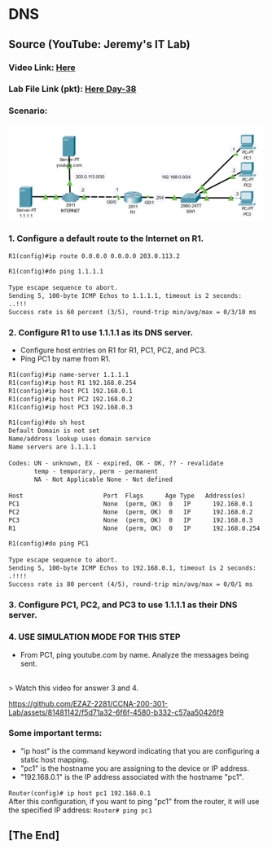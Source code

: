 # DNS
## Source (YouTube: Jeremy's IT Lab)
### Video Link: [Here](https://youtu.be/7D_FapNrRUM?si=UkUbcCJMZqxTb85s)
### Lab File Link (pkt): [Here Day-38](https://mega.nz/file/K54yERAT#LFiu_wsTREtK5vFZWi4ehmneDRbClHHY34ZIeEr7n40)
### Scenario:
![](../images/dnsj.PNG)
### **1. Configure a default route to the Internet on R1.**
```
R1(config)#ip route 0.0.0.0 0.0.0.0 203.0.113.2
```
```
R1(config)#do ping 1.1.1.1

Type escape sequence to abort.
Sending 5, 100-byte ICMP Echos to 1.1.1.1, timeout is 2 seconds:
..!!!
Success rate is 60 percent (3/5), round-trip min/avg/max = 0/3/10 ms
```
### **2. Configure R1 to use 1.1.1.1 as its DNS server.**
- Configure host entries on R1 for R1, PC1, PC2, and PC3.
- Ping PC1 by name from R1.
```
R1(config)#ip name-server 1.1.1.1
R1(config)#ip host R1 192.168.0.254
R1(config)#ip host PC1 192.168.0.1
R1(config)#ip host PC2 192.168.0.2
R1(config)#ip host PC3 192.168.0.3
```
```
R1(config)#do sh host
Default Domain is not set
Name/address lookup uses domain service
Name servers are 1.1.1.1

Codes: UN - unknown, EX - expired, OK - OK, ?? - revalidate
       temp - temporary, perm - permanent
       NA - Not Applicable None - Not defined

Host                      Port  Flags      Age Type   Address(es)
PC1                       None  (perm, OK)  0   IP      192.168.0.1
PC2                       None  (perm, OK)  0   IP      192.168.0.2
PC3                       None  (perm, OK)  0   IP      192.168.0.3
R1                        None  (perm, OK)  0   IP      192.168.0.254
```
```
R1(config)#do ping PC1

Type escape sequence to abort.
Sending 5, 100-byte ICMP Echos to 192.168.0.1, timeout is 2 seconds:
.!!!!
Success rate is 80 percent (4/5), round-trip min/avg/max = 0/0/1 ms
```
### **3. Configure PC1, PC2, and PC3 to use 1.1.1.1 as their DNS server.**

### **4. USE SIMULATION MODE FOR THIS STEP**
- From PC1, ping youtube.com by name.  Analyze the messages being sent.
<br>
> Watch this video for answer 3 and 4.    

https://github.com/EZAZ-2281/CCNA-200-301-Lab/assets/81481142/f5d71a32-6f6f-4580-b332-c57aa50426f9


### **Some important terms:**

- "ip host" is the command keyword indicating that you are configuring a static host mapping.
- "pc1" is the hostname you are assigning to the device or IP address.
- "192.168.0.1" is the IP address associated with the hostname "pc1".

`Router(config)# ip host pc1 192.168.0.1`  
After this configuration, if you want to ping "pc1" from the router, it will use the specified IP address:
`Router# ping pc1`  

## **[The End]**